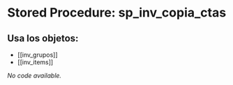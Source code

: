 # Stored Procedure: sp_inv_copia_ctas

## Usa los objetos:
- [[inv_grupos]]
- [[inv_items]]

*No code available.*

